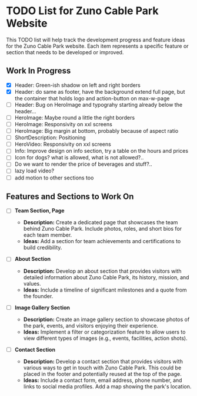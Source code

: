 # TODO List for Zuno Cable Park Website

This TODO list will help track the development progress and feature ideas for the Zuno Cable Park website. Each item represents a specific feature or section that needs to be developed or improved.

## Work In Progress

- [x] Header: Green-ish shadow on left and right borders
- [x] Header: do same as footer, have the background extend full page, but the container that holds logo and action-button on max-w-page  
- [ ] Header: Bug on HeroImage and typograhy starting already below the header...
- [ ] HeroImage: Maybe round a little the right borders
- [ ] HeroImage: Responsivity on xxl screens
- [ ] HeroImage: Big margin at bottom, probably because of aspect ratio
- [ ] ShortDescription: Positioning
- [ ] HeroVideo: Responsivity on xxl screens
- [ ] Info: Improve design on info section, try a table on the hours and prices
- [ ] Icon for dogs? what is allowed, what is not allowed?..
- [ ] Do we want to render the price of beverages and stuff?.. 
- [ ] lazy load video? 
- [ ] add motion to other sections too

## Features and Sections to Work On

- [ ] **Team Section, Page**
  - **Description:** Create a dedicated page that showcases the team behind Zuno Cable Park. Include photos, roles, and short bios for each team member.
  - **Ideas:** Add a section for team achievements and certifications to build credibility.

- [ ] **About Section**
  - **Description:** Develop an about section that provides visitors with detailed information about Zuno Cable Park, its history, mission, and values.
  - **Ideas:** Include a timeline of significant milestones and a quote from the founder.

- [ ] **Image Gallery Section**
  - **Description:** Create an image gallery section to showcase photos of the park, events, and visitors enjoying their experience.
  - **Ideas:** Implement a filter or categorization feature to allow users to view different types of images (e.g., events, facilities, action shots).

- [ ] **Contact Section**
  - **Description:** Develop a contact section that provides visitors with various ways to get in touch with Zuno Cable Park. This could be placed in the footer and potentially reused at the top of the page.
  - **Ideas:** Include a contact form, email address, phone number, and links to social media profiles. Add a map showing the park's location.

